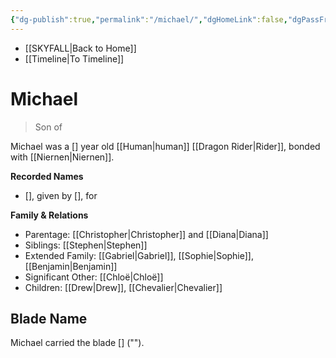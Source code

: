 ```yaml
---
{"dg-publish":true,"permalink":"/michael/","dgHomeLink":false,"dgPassFrontmatter":false}
---
```


- [[SKYFALL|Back to Home]]
- [[Timeline|To Timeline]]

# Michael
>Son of

Michael was a [] year old [[Human|human]] [[Dragon Rider|Rider]], bonded with [[Niernen|Niernen]]. 

**Recorded Names**
- [], given by [], for 

**Family & Relations**
- Parentage: [[Christopher|Christopher]] and [[Diana|Diana]]
- Siblings: [[Stephen|Stephen]] 
- Extended Family: [[Gabriel|Gabriel]], [[Sophie|Sophie]], [[Benjamin|Benjamin]]
- Significant Other: [[Chloë|Chloë]]
- Children: [[Drew|Drew]], [[Chevalier|Chevalier]] 

## Blade Name
Michael carried the blade [] (""). 